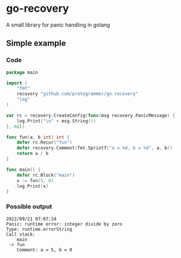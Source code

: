 # go-recovery
A small library for panic handling in golang

## Simple example
### Code
```go
package main

import (
	"fmt"
	recovery "github.com/protogrammer/go-recovery"
	"log"
)

var rc = recovery.CreateConfig(func(msg recovery.PanicMessage) {
	log.Print("\n" + msg.String())
}, nil)

func fun(a, b int) int {
	defer rc.Recur("fun")
	defer recovery.Comment(fmt.Sprintf("a = %d, b = %d", a, b))
	return a / b
}

func main() {
	defer rc.Block("main")
	x := fun(5, 0)
	log.Print(x)
}
```

### Possible output
```
2022/09/21 07:07:24
Panic: runtime error: integer divide by zero
Type: runtime.errorString
Call stack:
    main
 -> fun
    Comment: a = 5, b = 0
```
